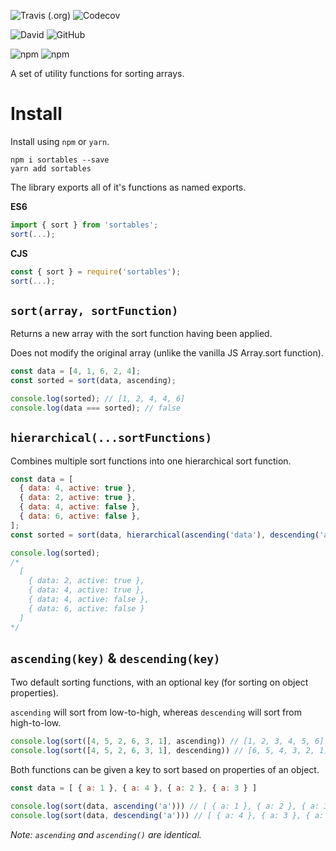 ![Travis (.org)](https://img.shields.io/travis/varbrad/sortables.svg?style=for-the-badge)
![Codecov](https://img.shields.io/codecov/c/github/varbrad/sortables.svg?style=for-the-badge)

![David](https://img.shields.io/david/varbrad/sortables.svg?style=for-the-badge)
![GitHub](https://img.shields.io/github/license/varbrad/sortables.svg?style=for-the-badge)

![npm](https://img.shields.io/npm/v/sortables.svg?style=for-the-badge)
![npm](https://img.shields.io/npm/dt/sortables.svg?style=for-the-badge)

A set of utility functions for sorting arrays.

# Install

Install using `npm` or `yarn`.

```
npm i sortables --save
yarn add sortables
```

The library exports all of it's functions as named exports.

**ES6**

```javascript
import { sort } from 'sortables';
sort(...);
```

**CJS**

```javascript
const { sort } = require('sortables');
sort(...);
```

## `sort(array, sortFunction)`

Returns a new array with the sort function having been applied.

Does not modify the original array (unlike the vanilla JS Array.sort function).

```javascript
const data = [4, 1, 6, 2, 4];
const sorted = sort(data, ascending);

console.log(sorted); // [1, 2, 4, 4, 6]
console.log(data === sorted); // false
```

## `hierarchical(...sortFunctions)`

Combines multiple sort functions into one hierarchical sort function.

```javascript
const data = [
  { data: 4, active: true },
  { data: 2, active: true },
  { data: 4, active: false },
  { data: 6, active: false },
];
const sorted = sort(data, hierarchical(ascending('data'), descending('active')));

console.log(sorted);
/*
  [
    { data: 2, active: true },
    { data: 4, active: true },
    { data: 4, active: false },
    { data: 6, active: false }
  ]
*/
```

## `ascending(key)` & `descending(key)`

Two default sorting functions, with an optional key (for sorting on object properties).

`ascending` will sort from low-to-high, whereas `descending` will sort from high-to-low.

```javascript
console.log(sort([4, 5, 2, 6, 3, 1], ascending)) // [1, 2, 3, 4, 5, 6]
console.log(sort([4, 5, 2, 6, 3, 1], descending)) // [6, 5, 4, 3, 2, 1]
```

Both functions can be given a key to sort based on properties of an object.

```javascript
const data = [ { a: 1 }, { a: 4 }, { a: 2 }, { a: 3 } ]

console.log(sort(data, ascending('a'))) // [ { a: 1 }, { a: 2 }, { a: 3 }, { a: 4 } ]
console.log(sort(data, descending('a'))) // [ { a: 4 }, { a: 3 }, { a: 2 }, { a: 1 } ]
```

_Note: `ascending` and `ascending()` are identical._
